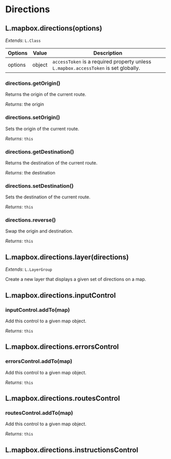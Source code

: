 # Directions

## L.mapbox.directions(options)

<span class='leaflet icon'>_Extends_: `L.Class`</span>

| Options | Value | Description |
| ---- | ---- | ---- |
| options | object | `accessToken` is a required property unless `L.mapbox.accessToken` is set globally. |

### directions.getOrigin()

Returns the origin of the current route.

_Returns_: the origin

### directions.setOrigin()

Sets the origin of the current route.

_Returns_: `this`

### directions.getDestination()

Returns the destination of the current route.

_Returns_: the destination

### directions.setDestination()

Sets the destination of the current route.

_Returns_: `this`

### directions.reverse()

Swap the origin and destination.

_Returns_: `this`

## L.mapbox.directions.layer(directions)

<span class='leaflet icon'>_Extends_: `L.LayerGroup`</span>

Create a new layer that displays a given set of directions
on a map.

## L.mapbox.directions.inputControl

### inputControl.addTo(map)

Add this control to a given map object.

_Returns_: `this`

## L.mapbox.directions.errorsControl

### errorsControl.addTo(map)

Add this control to a given map object.

_Returns_: `this`

## L.mapbox.directions.routesControl

### routesControl.addTo(map)

Add this control to a given map object.

_Returns_: `this`

## L.mapbox.directions.instructionsControl
